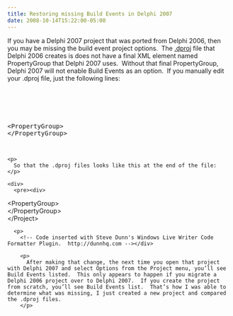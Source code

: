 ```yaml
---
title: Restoring missing Build Events in Delphi 2007
date: 2008-10-14T15:22:00-05:00
---
```

If you have a Delphi 2007 project that was ported from Delphi 2006, then you may be missing the build event project options.  The <a title="Files that end with .dproj are Delphi project files." href="http://www.file-extensions.org/dproj-file-extension" target="_blank">.dproj</a> file that Delphi 2006 creates is does not have a final XML element named PropertyGroup that Delphi 2007 uses.  Without that final PropertyGroup, Delphi 2007 will not enable Build Events as an option.  If you manually edit your .dproj file, just the following lines:

<div>
  <pre><div>
  <!--<br /><br />Code highlighting produced by Actipro CodeHighlighter (freeware)<br />http://www.CodeHighlighter.com/<br /><br />-->
  
  <span>  </span><span>&lt;</span><span>PropertyGroup</span><span>></span><span><br /></span><span>&lt;/</span><span>PropertyGroup</span><span>></span><span><br /></span>
</div></pre>
  
  <p>
    <!-- Code inserted with Steve Dunn's Windows Live Writer Code Formatter Plugin.  http://dunnhq.com --></div> 
    
    <p>
      So that the .dproj files looks like this at the end of the file:
    </p>
    
    <div>
      <pre><div>
  <!--<br /><br />Code highlighting produced by Actipro CodeHighlighter (freeware)<br />http://www.CodeHighlighter.com/<br /><br />-->
  
  <span>  </span><span>&lt;</span><span>PropertyGroup</span><span>></span><span><br /></span><span>&lt;/</span><span>PropertyGroup</span><span>></span><span><br /></span><span>&lt;/</span><span>Project</span><span>></span>
</div></pre>
      
      <p>
        <!-- Code inserted with Steve Dunn's Windows Live Writer Code Formatter Plugin.  http://dunnhq.com --></div> 
        
        <p>
          After making that change, the next time you open that project with Delphi 2007 and select Options from the Project menu, you’ll see Build Events listed.  This only appears to happen if you migrate a Delphi 2006 project over to Delphi 2007.  If you create the project from scratch, you’ll see Build Events list.  That’s how I was able to determine what was missing, I just created a new project and compared the .dproj files.
        </p>
